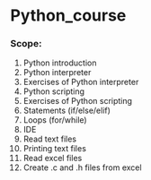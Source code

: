 # Python_course

### Scope: 

1. Python introduction
2. Python interpreter
3. Exercises of Python interpreter
4. Python scripting
5. Exercises of Python scripting
6. Statements (if/else/elif)
7. Loops (for/while)
8. IDE
9. Read text files
10. Printing text files
11. Read excel files
12. Create .c and .h files from excel
